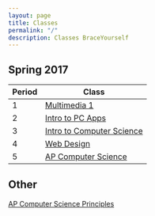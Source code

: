 ```yaml
---
layout: page
title: Classes
permalink: "/"
description: Classes BraceYourself
---
```


## Spring 2017

<div class="section" markdown="1">

<div class="class-table" markdown="1">

| Period | Class                                  |
|--------|----------------------------------------|
| 1      | [Multimedia 1](/mm1)                   |
| 2      | [Intro to PC Apps](/pc_apps)           |
| 3      | [Intro to Computer Science](/intro_cs) |
| 4      | [Web Design](/web)                     |
| 5      | [AP Computer Science](/apcs)           |


</div>
</div>

## Other

<div class="section" markdown="1">

[AP Computer Science Principles](/apcsp)

</div>

<!--
[Exit Form](https://docs.google.com/a/dcsdk12.org/forms/d/12pt-Aagatoci-g7UnAkfPKtoRXBcFVJpKKAUR71bN-g/viewform)
-->